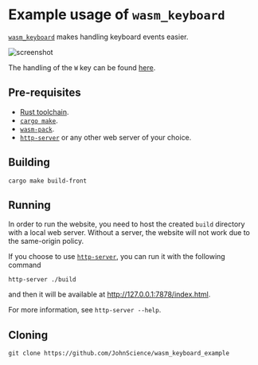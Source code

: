 # Example usage of `wasm_keyboard`

[`wasm_keyboard`] makes handling keyboard events easier.

![screenshot](https://i.imgur.com/nEKLzrN.png)

The handling of the `W` key can be found [here](https://github.com/JohnScience/wasm_keyboard_example/blob/main/wasm-module/src/lib.rs#L19-L42).

## Pre-requisites

- [Rust toolchain].
- [`cargo make`].
- [`wasm-pack`].
- [`http-server`] or any other web server of your choice.

## Building

```console
cargo make build-front
```

## Running

In order to run the website, you need to host the created `build` directory with a local web server. Without a server, the website will not work due to the same-origin policy.

If you choose to use [`http-server`], you can run it with the following command

```console
http-server ./build
```

and then it will be available at <http://127.0.0.1:7878/index.html>.

For more information, see `http-server --help`.

## Cloning

```console
git clone https://github.com/JohnScience/wasm_keyboard_example
```

[`cargo make`]: https://crates.io/crates/cargo-make
[`wasm-pack`]: https://rustwasm.github.io/wasm-pack/installer/
[`http-server`]: https://crates.io/crates/http-server
[Rust toolchain]: https://www.rust-lang.org/tools/install
[`wasm_keyboard`]: https://crates.io/
